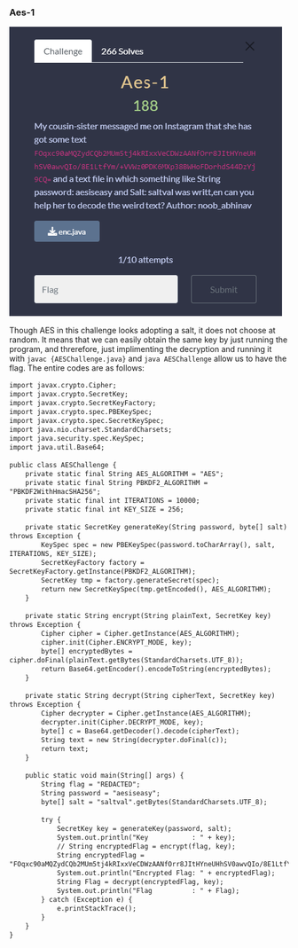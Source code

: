 ### Aes-1

![Aes-1](https://github.com/Hed6eH0g/ctf/blob/main/2023/n00bzctf/crypto/aes-1/aes-1_0.png)

Though AES in this challenge looks adopting a salt, it does not choose at random.
It means that we can easily obtain the same key by just running the program, and threrefore, just implimenting the decryption and running it with `javac {AESChallenge.java}` and `java AESChallenge` allow us to have the flag.
The entire codes are as follows:
```
import javax.crypto.Cipher;
import javax.crypto.SecretKey;
import javax.crypto.SecretKeyFactory;
import javax.crypto.spec.PBEKeySpec;
import javax.crypto.spec.SecretKeySpec;
import java.nio.charset.StandardCharsets;
import java.security.spec.KeySpec;
import java.util.Base64;

public class AESChallenge {
    private static final String AES_ALGORITHM = "AES";
    private static final String PBKDF2_ALGORITHM = "PBKDF2WithHmacSHA256";
    private static final int ITERATIONS = 10000;
    private static final int KEY_SIZE = 256;

    private static SecretKey generateKey(String password, byte[] salt) throws Exception {
        KeySpec spec = new PBEKeySpec(password.toCharArray(), salt, ITERATIONS, KEY_SIZE);
        SecretKeyFactory factory = SecretKeyFactory.getInstance(PBKDF2_ALGORITHM);
        SecretKey tmp = factory.generateSecret(spec);
        return new SecretKeySpec(tmp.getEncoded(), AES_ALGORITHM);
    }

    private static String encrypt(String plainText, SecretKey key) throws Exception {
        Cipher cipher = Cipher.getInstance(AES_ALGORITHM);
        cipher.init(Cipher.ENCRYPT_MODE, key);
        byte[] encryptedBytes = cipher.doFinal(plainText.getBytes(StandardCharsets.UTF_8));
        return Base64.getEncoder().encodeToString(encryptedBytes);
    }

    private static String decrypt(String cipherText, SecretKey key) throws Exception {
        Cipher decrypter = Cipher.getInstance(AES_ALGORITHM);
        decrypter.init(Cipher.DECRYPT_MODE, key);
        byte[] c = Base64.getDecoder().decode(cipherText); 
        String text = new String(decrypter.doFinal(c));
        return text;
    }

    public static void main(String[] args) {
        String flag = "REDACTED";
        String password = "aesiseasy";
        byte[] salt = "saltval".getBytes(StandardCharsets.UTF_8);

        try {
            SecretKey key = generateKey(password, salt);
            System.out.println("Key           : " + key);
            // String encryptedFlag = encrypt(flag, key);
            String encryptedFlag = "FOqxc90aMQZydCQb2MUm5tj4kRIxxVeCDWzAANfOrr8JItHYneUHhSV0awvQIo/8E1LtfYm/+VVWz0PDK6MXp38BWHoFDorhdS44DzYj9CQ=";
            System.out.println("Encrypted Flag: " + encryptedFlag);
            String Flag = decrypt(encryptedFlag, key);
            System.out.println("Flag          : " + Flag);
        } catch (Exception e) {
            e.printStackTrace();
        }
    }
}
```